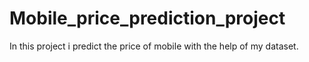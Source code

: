 # Mobile_price_prediction_project
In this project i predict the price of mobile with the help of my dataset.
